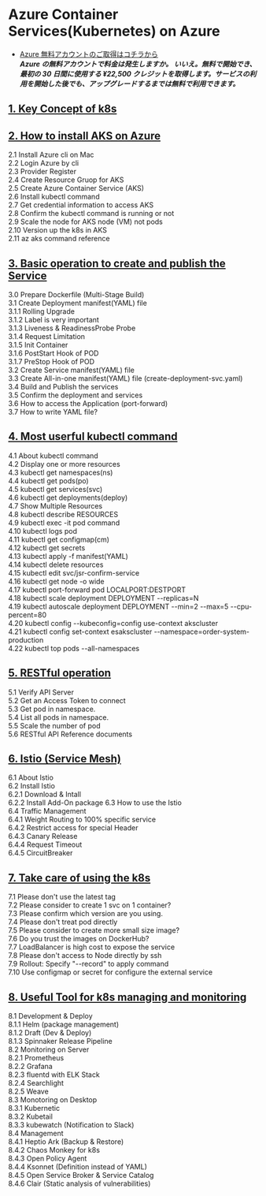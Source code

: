 # Azure Container Services(Kubernetes) on Azure

* [Azure 無料アカウントのご取得はコチラから](https://aka.ms/jjug_mar2)  
***Azure の無料アカウントで料金は発生しますか。
いいえ。無料で開始でき、最初の 30 日間に使用する ¥22,500 クレジットを取得します。サービスの利用を開始した後でも、アップグレードするまでは無料で利用できます。*** 


## [1. Key Concept of k8s](Kubernetes-Workshop1.md)  

  
## [2. How to install AKS on Azure](Kubernetes-Workshop2.md)  
  
2.1 Install Azure cli on Mac  
2.2 Login Azure by cli  
2.3 Provider Register  
2.4 Create Resource Gruop for AKS  
2.5 Create Azure Container Service (AKS)  
2.6 Install kubectl command  
2.7 Get credential information to access AKS  
2.8 Confirm the kubectl command is running or not  
2.9 Scale the node for AKS node (VM) not pods  
2.10 Version up the k8s in AKS  
2.11 az aks command reference  
  
## [3. Basic operation to create and publish the Service](Kubernetes-Workshop3.md)
3.0 Prepare Dockerfile (Multi-Stage Build)  
3.1 Create Deployment manifest(YAML) file  
3.1.1 Rolling Upgrade  
3.1.2 Label is very important  
3.1.3 Liveness & ReadinessProbe Probe  
3.1.4 Request Limitation  
3.1.5 Init Container  
3.1.6 PostStart Hook of POD  
3.1.7 PreStop Hook of POD   
3.2 Create Service manifest(YAML) file  
3.3 Create All-in-one manifest(YAML) file (create-deployment-svc.yaml)  
3.4 Build and Publish the services  
3.5 Confirm the deployment and services  
3.6 How to access the Application (port-forward)  
3.7 How to write YAML file?  

## [4. Most userful kubectl command](Kubernetes-Workshop4.md)  
4.1 About kubectl command  
4.2 Display one or more resources  
4.3 kubectl get namespaces(ns)  
4.4 kubectl get pods(po)  
4.5 kubectl get services(svc)  
4.6 kubectl get deployments(deploy)  
4.7 Show Multiple Resources  
4.8 kubectl describe RESOURCES  
4.9 kubectl exec -it pod command  
4.10 kubectl logs pod  
4.11 kubectl get configmap(cm)  
4.12 kubectl get secrets  
4.13 kubectl apply -f manifest(YAML)  
4.14 kubectl delete resources  
4.15 kubectl edit svc/jsr-confirm-service  
4.16 kubectl get node -o wide  
4.17 kubectl port-forward pod LOCALPORT:DESTPORT  
4.18 kubectl scale deployment DEPLOYMENT --replicas=N  
4.19 kubectl autoscale deployment  DEPLOYMENT --min=2 --max=5 --cpu-percent=80  
4.20 kubectl config --kubeconfig=config use-context akscluster  
4.21 kubectl config set-context esakscluster --namespace=order-system-production  
4.22 kubectl top pods --all-namespaces  

## [5. RESTful operation](Kubernetes-Workshop5.md)    
5.1 Verify API Server  
5.2 Get an Access Token to connect  
5.3 Get pod in namespace.  
5.4 List all pods in namespace.  
5.5 Scale the number of pod  
5.6 RESTful API Reference documents

## [6. Istio (Service Mesh)](Kubernetes-Workshop6.md)

6.1 About Istio  
6.2 Install Istio  
6.2.1 Download & Intall  
6.2.2 Install Add-On package
6.3 How to use the Istio  
6.4 Traffic Management  
6.4.1 Weight Routing to 100% specific  service   
6.4.2 Restrict access for special Header  
6.4.3 Canary Release  
6.4.4 Request Timeout   
6.4.5 CircuitBreaker   


## [7. Take care of using the k8s](Kubernetes-Workshop7.md)    
7.1 Please don't use the latest tag  
7.2 Please consider to create 1 svc on 1 container?  
7.3 Please confirm which version are you using.  
7.4 Please don't treat pod directly  
7.5 Please consider to create more small size image?  
7.6 Do you trust the images on DockerHub?  
7.7 LoadBalancer is high cost to expose   the service  
7.8 Please don't access to Node directly by ssh  
7.9 Rollout: Specify "--record" to apply command  
7.10 Use configmap or secret for configure the external service

## [8. Useful Tool for k8s managing and monitoring](Kubernetes-Workshop8.md)    
8.1 Development & Deploy  
8.1.1 Helm (package management)  
8.1.2 Draft (Dev & Deploy)  
8.1.3 Spinnaker Release Pipeline  
8.2 Monitoring on Server  
8.2.1 Prometheus  
8.2.2 Grafana  
8.2.3 fluentd with ELK Stack  
8.2.4 Searchlight  
8.2.5 Weave  
8.3 Monotoring on Desktop  
8.3.1 Kubernetic  
8.3.2 Kubetail  
8.3.3 kubewatch (Notification to Slack)  
8.4 Management  
8.4.1 Heptio Ark (Backup & Restore)  
8.4.2 Chaos Monkey for k8s  
8.4.3 Open Policy Agent  
8.4.4 Ksonnet (Definition instead of YAML)  
8.4.5 Open Service Broker & Service Catalog  
8.4.6 Clair (Static analysis of vulnerabilities)  